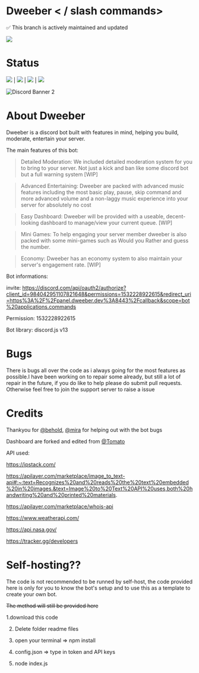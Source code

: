 # Dweeber < / slash commands>

✅ This branch is actively maintained and updated

![](readmefiles/dweeber-half.jpg)

# Status

![](https://img.shields.io/github/issues/dchu096/dweeber) | ![](https://img.shields.io/github/forks/dchu096/dweeber) | ![](https://img.shields.io/github/stars/dchu096/dweeber) | ![](https://img.shields.io/github/license/dchu096/dweeber) 

![Discord Banner 2](https://discordapp.com/api/guilds/958317326585987112/widget.png?style=banner2)


# About Dweeber


Dweeber is a discord bot built with features in mind, helping you build, moderate, entertain your server.

The main features of this bot:


> Detailed Moderation: We included detailed moderation system for you to bring to your server. Not just a kick and ban like some discord bot but a full warning system [WIP]



> Advanced Entertaining: Dweeber are packed with advanced music features including the most basic play, pause, skip command and more advanced volume and a non-laggy music experience into your server for absolutely no cost



> Easy Dashboard: Dweeber will be provided with a useable, decent-looking dashboard to manage/view your current queue. [WIP]



> Mini Games: To help engaging your server member dweeber is also packed with some mini-games such as Would you Rather and guess the number.



> Economy: Dweeber has an economy system to also maintain your server's engagement rate. [WIP]


Bot informations:

invite: https://discord.com/api/oauth2/authorize?client_id=984042951107821648&permissions=1532228922615&redirect_uri=https%3A%2F%2Fpanel.dweeber.dev%3A8443%2Fcallback&scope=bot%20applications.commands

Permission: 1532228922615

Bot library: discord.js v13

# Bugs

There is bugs all over the code as i always going for the most features as possible.I have been working on to repair some already, but still a lot of repair in the future, if you do like to help please do submit pull requests. Otherwise feel free to join the support server to raise a issue

# Credits

Thankyou for [@behold](https://github.com/BeholdIsLost), [@mira](https://github.com/MiraBellierr) for helping out with the bot bugs

Dashboard are forked and edited from [@Tomato](https://github.com/Tomato6966)

API used:

https://ipstack.com/

https://apilayer.com/marketplace/image_to_text-api#:~:text=Recognizes%20and%20reads%20the%20text%20embedded%20in%20images.&text=Image%20to%20Text%20API%20uses,both%20handwriting%20and%20printed%20materials.

https://apilayer.com/marketplace/whois-api

https://www.weatherapi.com/

https://api.nasa.gov/

https://tracker.gg/developers

# Self-hosting??

The code is not recommended to be runned by self-host, the code provided here is only for you to know the bot's setup and to use this as a template to create your own bot.

~~The method will still be provided here~~

1.download this code

2. Delete folder readme files

3. open your terminal => npm install

4. config.json => type in token and API keys

5. node index.js
